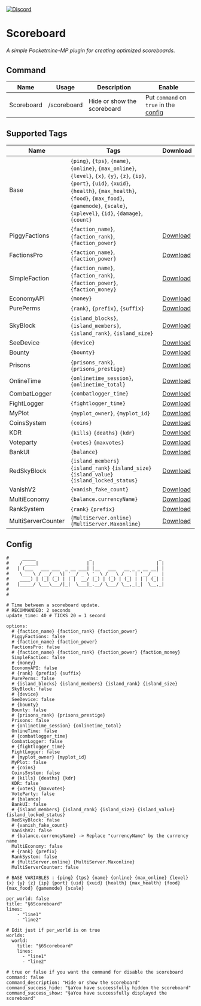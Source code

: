 [![Discord](https://img.shields.io/discord/800828802921529355.svg?label=&logo=discord&logoColor=ffffff&color=7389D8&labelColor=6A7EC2)](https://discord.gg/ruBKMD9a9J)
# Scoreboard
###### A simple Pocketmine-MP plugin for creating optimized scoreboards.

## Command
| Name              | Usage             | Description                   | Enable                                    |
|-------------------|-------------------|-------------------------------|-------------------------------------------|
| Scoreboard        | /scoreboard       | Hide or show the scoreboard   | Put ``command`` on ``true`` in the [config](https://github.com/AyzrixYTB/Scoreboard/blob/main/resources/config.yml#L74) |

## Supported Tags
| Name                  | Tags                                                         | Download                                                                                                                                                                               |
|-----------------------|---------------------------------------------------------------|---------------------------------------------------------------------------------------------------------------------------------------------------------------------------------------| 
| Base                  | `{ping}`, `{tps}`, `{name}`, `{online}`, `{max_online}`, `{level}`, `{x}`, `{y}`, `{z}`, `{ip}`, `{port}`, `{uid}`, `{xuid}`, `{health}`, `{max_health}`, `{food}`, `{max_food}`, `{gamemode}`, `{scale}`, `{xplevel}`, `{id}`, `{damage}`, `{count}` |                                                                           | |
| PiggyFactions         | `{faction_name}`, `{faction_rank}`, `{faction_power}`                                                 | [Download](https://poggit.pmmp.io/p/PiggyFactions)                                                                                            |
| FactionsPro           | `{faction_name}`, `{faction_power}`                                                                   | [Download](https://poggit.pmmp.io/p/FactionsPro)                                                                                              |
| SimpleFaction         | `{faction_name}`, `{faction_rank}`, `{faction_power}`, `{faction_money}`                              | [Download](https://github.com/AyzrixYTB/SimpleFaction)                                                                                        |
| EconomyAPI            | `{money}`                                                                                             | [Download](https://poggit.pmmp.io/p/EconomyAPI/)                                                                                              |
| PurePerms             | `{rank}`, `{prefix}`, `{suffix}`                                                                      | [Download](https://poggit.pmmp.io/p/PurePerms)                                                                                                |
| SkyBlock              | `{island_blocks}`, `{island_members}`, `{island_rank}`, `{island_size}`                               | [Download](https://poggit.pmmp.io/p/SkyBlock)                                                                                                 |
| SeeDevice             | `{device}`                                                                                            | [Download](https://github.com/Palente/SeeDevice)                                                                                              |
| Bounty                | `{bounty}`                                                                                            | [Download](https://github.com/JaxkDev/Bounty)                                                                                                 |
| Prisons               | `{prisons_rank}`, `{prisons_prestige}`                                                                | [Download](https://github.com/TPEimperialPE/Prisons)                                                                                          |
| OnlineTime            | `{onlinetime_session}`, `{onlinetime_total}`                                                          | [Download](https://github.com/Zedstar16/OnlineTime)                                                                                           |
| CombatLogger          | `{combatlogger_time}`                                                                                 | [Download](https://github.com/JackNoordhuis/PocketMine-Plugins/tree/fcefe035e86150ddce59d7fda6f1bcdbf594a6e7/CombatLogger)                    |
| FightLogger           | `{fightlogger_time}`                                                                                  | [Download](https://poggit.pmmp.io/p/FightLogger)                                                                                              |
| MyPlot                | `{myplot_owner}`, `{myplot_id}`                                                                       | [Download](https://poggit.pmmp.io/p/MyPlot)                                                                                                   |
| CoinsSystem           | `{coins}`                                                                                             | [Download](https://poggit.pmmp.io/p/CoinsSystem)                                                                                              |
| KDR                   | `{kills}` `{deaths}` `{kdr}`                                                                          | [Download](https://poggit.pmmp.io/p/KDR)                                                                                                      |
| Voteparty             | `{votes}` `{maxvotes}`                                                                                | [Download](https://poggit.pmmp.io/p/VoteParty)                                                                                                |
| BankUI                | `{balance}`                                                                                           | [Download](https://poggit.pmmp.io/p/BankUI)                                                                                                   |
| RedSkyBlock           | `{island_members}` `{island_rank}` `{island_size}` `{island_value}` `{island_locked_status}`          | [Download](https://poggit.pmmp.io/p/RedSkyBlock)                                                                                              |
| VanishV2              | `{vanish_fake_count}`                                                                                 | [Download](https://poggit.pmmp.io/p/VanishV2)                                                                                                 |
| MultiEconomy          | `{balance.currencyName}`                                                                              | [Download](https://poggit.pmmp.io/p/MultiEconomy)                                                                                             |
| RankSystem            | `{rank}` `{prefix}`                                                                                   | [Download](https://poggit.pmmp.io/p/RankSystem)                                                                                               |
| MultiServerCounter    | `{MultiServer.online}` `{MultiServer.Maxonline}`                                                      | [Download](https://poggit.pmmp.io/p/MultiServerCounter)                                                                                       |

## Config
```
#     _____                    _                         _
#    / ____|                  | |                       | |
#   | (___   ___ ___  _ __ ___| |__   ___   __ _ _ __ __| |
#    \___ \ / __/ _ \| '__/ _ \ '_ \ / _ \ / _` | '__/ _` |
#    ____) | (_| (_) | | |  __/ |_) | (_) | (_| | | | (_| |
#   |_____/ \___\___/|_|  \___|_.__/ \___/ \__,_|_|  \__,_|
#
#

# Time between a scoreboard update.
# RECOMMANDED: 2 seconds
update_time: 40 # TICKS 20 = 1 second

options:
  # {faction_name} {faction_rank} {faction_power}
  PiggyFactions: false
  # {faction_name} {faction_power}
  FactionsPro: false
  # {faction_name} {faction_rank} {faction_power} {faction_money}
  SimpleFaction: false
  # {money}
  EconomyAPI: false
  # {rank} {prefix} {suffix}
  PurePerms: false
  # {island_blocks} {island_members} {island_rank} {island_size}
  SkyBlock: false
  # {device}
  SeeDevice: false
  # {bounty}
  Bounty: false
  # {prisons_rank} {prisons_prestige}
  Prisons: false
  # {onlinetime_session} {onlinetime_total}
  OnlineTime: false
  # {combatlogger_time}
  CombatLogger: false
  # {fightlogger_time}
  FightLogger: false
  # {myplot_owner} {myplot_id}
  MyPlot: false
  # {coins}
  CoinsSystem: false
  # {kills} {deaths} {kdr}
  KDR: false
  # {votes} {maxvotes}
  VoteParty: false
  # {balance}
  BankUI: false
  # {island_members} {island_rank} {island_size} {island_value} {island_locked_status}
  RedSkyBlock: false
  # {vanish_fake_count}
  VanishV2: false
  # {balance.currencyName} -> Replace "currencyName" by the currency name
  MultiEconomy: false
  # {rank} {prefix}
  RankSystem: false
  # {MultiServer.online} {MultiServer.Maxonline}
  MultiServerCounter: false

# BASE VARIABLES : {ping} {tps} {name} {online} {max_online} {level} {x} {y} {z} {ip} {port} {uid} {xuid} {health} {max_health} {food} {max_food} {gamemode} {scale}

per_world: false
title: "§6Scoreboard"
lines:
    - "line1"
    - "line2"

# Edit just if per_world is on true
worlds:
  world:
    title: "§6Scoreboard"
    lines:
      - "line1"
      - "line2"

# true or false if you want the command for disable the scoreboard
command: false
command_description: "Hide or show the scoreboard"
command_success_hide: "§aYou have successfully hidden the scoreboard"
command_success_show: "§aYou have successfully displayed the scoreboard"
```
